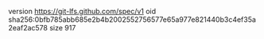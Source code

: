 version https://git-lfs.github.com/spec/v1
oid sha256:0bfb785abb685e2b4b2002552756577e65a977e821440b3c4ef35a2eaf2ac578
size 917
